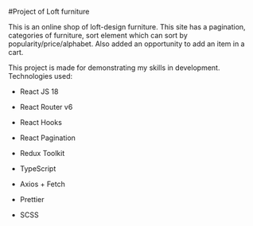 #Project of Loft furniture

This is an online shop of loft-design furniture. This site has a pagination, categories of furniture, sort element which can sort by popularity/price/alphabet. Also added an opportunity to add an item in a cart.

This project is made for demonstrating my skills in development. Technologies used:

- React JS 18
- React Router v6
- React Hooks
- React Pagination
- Redux Toolkit

- TypeScript

- Axios + Fetch

- Prettier
- SCSS

